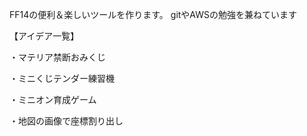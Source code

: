 FF14の便利＆楽しいツールを作ります。
gitやAWSの勉強を兼ねています

【アイデア一覧】

・マテリア禁断おみくじ

・ミニくじテンダー練習機

・ミニオン育成ゲーム

・地図の画像で座標割り出し
